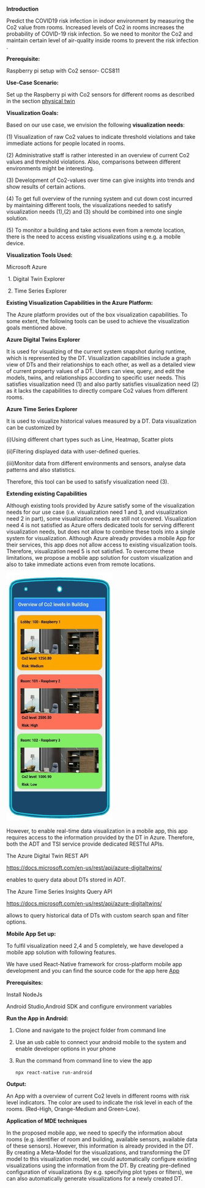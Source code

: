 **Introduction**

Predict the COVID19 risk infection in indoor environment by measuring the Co2 value from rooms. Increased levels of Co2 in rooms increases the probability of COVID-19 risk infection. So we need to monitor the Co2 and maintain certain level of air-quality inside rooms to prevent the risk infection . 

**Prerequisite:**

Raspberry pi setup with Co2 sensor- CCS811

**Use-Case Scenario:**

Set up the Raspberry pi with Co2 sensors for different rooms as described in the section [physical twin](https://github.com/derlehner/DigitalTwin_Airquality_For_Covid_Risk_Assessment/tree/development/physical_twin/hardware_setup)

**Visualization Goals:** 

Based on our use case, we envision the following **visualization needs**: 

(1) Visualization of raw Co2 values to indicate threshold violations and take immediate actions for people located in rooms. 

(2) Administrative staff is rather interested in an overview of current Co2 values and threshold violations. Also, comparisons between different environments might be interesting.

 (3) Development of Co2-values over time can give insights into trends and show results of certain actions. 

(4) To get full overview of the running system and cut down cost incurred by maintaining different tools, the visualizations needed to satisfy visualization needs (1),(2) and (3) should be combined into one single solution. 

(5) To monitor a building and take actions even from a remote location, there is the need to access existing visualizations using e.g. a mobile device.

**Visualization Tools Used:**

Microsoft Azure

​	1. Digital Twin Explorer

​	2. Time Series Explorer

**Existing Visualization Capabilities in the Azure Platform:**

The  Azure platform provides out of the box visualization capabilities. To some extent, the following tools can be used to achieve the visualization goals mentioned above.

**Azure Digital Twins Explorer**

It is used for visualizing of the current system snapshot during runtime, which is represented by the DT. Visualization capabilities include a graph view of DTs and their relationships to each other, as well as a detailed view of current property values of a DT.  Users can view, query, and edit the models, twins, and relationships according to specific user needs.
This satisfies visualization need (1) and also partly satisfies visualization need (2) as it lacks the capabilities to directly compare Co2 values from different rooms.

**Azure Time Series Explorer**

It is used to visualize historical values measured by a DT. Data visualization can be customized by 

(i)Using different chart types such as Line, Heatmap, Scatter plots

(ii)Filtering displayed data with user-defined queries.

(iii)Monitor data from different environments and sensors, analyse data patterns and also statistics.

Therefore, this tool can be used to satisfy visualization need (3).

**Extending existing Capabilities**

Although existing tools provided by Azure satisfy some of the visualization needs for our use case (i.e. visualization need 1 and 3, and visualization need 2 in part), some visualization needs are still not covered. Visualization need 4 is not satisfied as Azure offers dedicated tools for serving different visualization needs, but does not allow to combine these tools into a single system for visualization. Although Azure already provides a mobile App for their services, this app does not allow access to existing visualization tools. Therefore, visualization need 5 is not satisfied.
To overcome these limitations, we propose a mobile app solution for custom visualization and also to take immediate actions even from remote locations.

![MobileOverview](./images/mobileView.JPG)

However, to enable real-time data visualization in a mobile app, this app requires access to the information provided by the DT in Azure. Therefore, both the ADT and TSI service provide dedicated RESTful APIs. 

The Azure Digital Twin REST API

https://docs.microsoft.com/en-us/rest/api/azure-digitaltwins/

enables to query data about DTs stored in ADT.

 The Azure Time Series Insights Query API

https://docs.microsoft.com/en-us/rest/api/azure-digitaltwins/

allows to query historical data of DTs  with custom search span and filter options.

**Mobile App Set up:**

To fulfil visualization need 2,4 and 5 completely, we have developed a mobile app solution with following features.

We have used React-Native framework for cross-platform mobile app development and you can find the source code for the app  here [App](https://github.com/derlehner/DigitalTwin_Airquality_For_Covid_Risk_Assessment/tree/development/applications/visualisation/App)

**Prerequisites:**

Install NodeJs

Android Studio,Android SDK and configure environment variables

**Run the App in Android:**

1. Clone and navigate to the project folder from command line

2. Use an usb cable to connect your android mobile to the system and enable developer options in your phone

3. Run the command from command line to view the app

   ```
   npx react-native run-android
   ```

**Output:**

An App with a overview of current Co2 levels in different rooms with risk level indicators. The color  are used to indicate the risk level in each of the rooms. (Red-High, Orange-Medium and Green-Low).

 **Application of MDE techniques**

In the proposed mobile app, we need to specify the information about rooms (e.g. identifier of room and building, available sensors, available data of these sensors). However, this information is already provided in the DT. By creating a Meta-Model for the visualizations, and transforming the DT model to this visualization model, we could automatically configure existing visualizations using the information from the DT. By creating pre-defined configuration of visualizations (by e.g. specifying plot types or filters), we can also automatically generate visualizations for a newly created DT.




